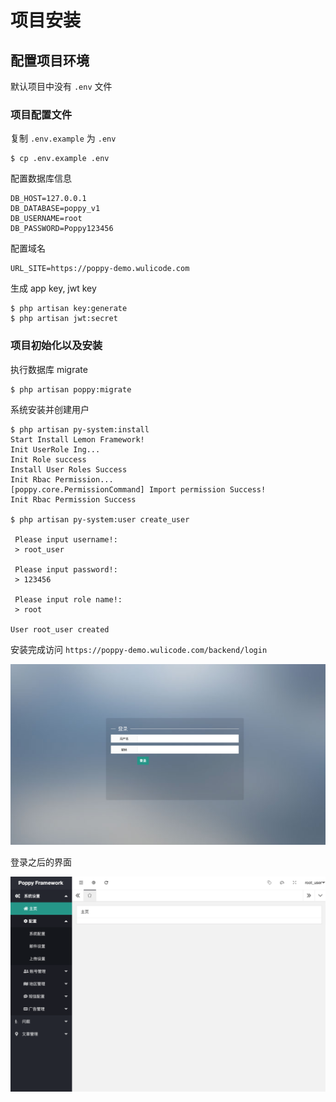 # 项目安装

## 配置项目环境

默认项目中没有 `.env` 文件

### 项目配置文件

复制 `.env.example` 为 `.env`

```
$ cp .env.example .env
```

配置数据库信息

```
DB_HOST=127.0.0.1
DB_DATABASE=poppy_v1
DB_USERNAME=root
DB_PASSWORD=Poppy123456
```

配置域名

```
URL_SITE=https://poppy-demo.wulicode.com
```

生成 app key, jwt key

```
$ php artisan key:generate
$ php artisan jwt:secret
```

### 项目初始化以及安装

执行数据库 migrate

```
$ php artisan poppy:migrate
```

系统安装并创建用户

```
$ php artisan py-system:install
Start Install Lemon Framework!
Init UserRole Ing...
Init Role success
Install User Roles Success
Init Rbac Permission...
[poppy.core.PermissionCommand] Import permission Success!
Init Rbac Permission Success

$ php artisan py-system:user create_user

 Please input username!:
 > root_user

 Please input password!:
 > 123456

 Please input role name!:
 > root

User root_user created
```

安装完成访问 `https://poppy-demo.wulicode.com/backend/login`

![](images/proj-login.png)

登录之后的界面

![](images/proj-logined.png)